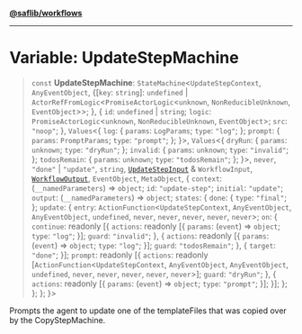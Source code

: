 [**@saflib/workflows**](../index.md)

---

# Variable: UpdateStepMachine

> `const` **UpdateStepMachine**: `StateMachine`\<`UpdateStepContext`, `AnyEventObject`, \{\[`key`: `string`\]: `undefined` \| `ActorRefFromLogic`\<`PromiseActorLogic`\<`unknown`, `NonReducibleUnknown`, `EventObject`\>\>; \}, \{ `id`: `undefined` \| `string`; `logic`: `PromiseActorLogic`\<`unknown`, `NonReducibleUnknown`, `EventObject`\>; `src`: `"noop"`; \}, `Values`\<\{ `log`: \{ `params`: `LogParams`; `type`: `"log"`; \}; `prompt`: \{ `params`: `PromptParams`; `type`: `"prompt"`; \}; \}\>, `Values`\<\{ `dryRun`: \{ `params`: `unknown`; `type`: `"dryRun"`; \}; `invalid`: \{ `params`: `unknown`; `type`: `"invalid"`; \}; `todosRemain`: \{ `params`: `unknown`; `type`: `"todosRemain"`; \}; \}\>, `never`, `"done"` \| `"update"`, `string`, [`UpdateStepInput`](../interfaces/UpdateStepInput.md) & `WorkflowInput`, [`WorkflowOutput`](../interfaces/WorkflowOutput.md), `EventObject`, `MetaObject`, \{ `context`: (`__namedParameters`) => `object`; `id`: `"update-step"`; `initial`: `"update"`; `output`: (`__namedParameters`) => `object`; `states`: \{ `done`: \{ `type`: `"final"`; \}; `update`: \{ `entry`: `ActionFunction`\<`UpdateStepContext`, `AnyEventObject`, `AnyEventObject`, `undefined`, `never`, `never`, `never`, `never`, `never`\>; `on`: \{ `continue`: readonly \[\{ `actions`: readonly \[\{ `params`: (`event`) => `object`; `type`: `"log"`; \}\]; `guard`: `"invalid"`; \}, \{ `actions`: readonly \[\{ `params`: (`event`) => `object`; `type`: `"log"`; \}\]; `guard`: `"todosRemain"`; \}, \{ `target`: `"done"`; \}\]; `prompt`: readonly \[\{ `actions`: readonly \[`ActionFunction`\<`UpdateStepContext`, `AnyEventObject`, `AnyEventObject`, `undefined`, `never`, `never`, `never`, `never`, `never`\>\]; `guard`: `"dryRun"`; \}, \{ `actions`: readonly \[\{ `params`: (`event`) => `object`; `type`: `"prompt"`; \}\]; \}\]; \}; \}; \}; \}\>

Prompts the agent to update one of the templateFiles that was copied over by the CopyStepMachine.
